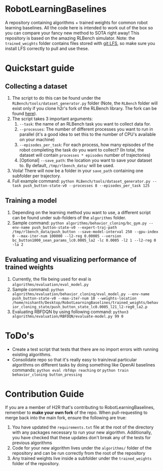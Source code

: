 # RobotLearningBaselines
A repository containing algorithms + trained weights for common robot learning baselines. All the code here is intended to work out of the box so you can compare your fancy new method to SOTA right away! This repository is based on the amazing RLBench simulator.
Note: the `trained_weights` folder contains files stored with [git LFS](https://git-lfs.github.com/), so make sure you install LFS correctly to pull and use these.

# Quickstart guide
## Collecting a dataset
1. The script to do this can be found under the `RLBench/tools/dataset_generator.py` folder (Note, the `RLBench` folder will exist only if you clone h2r's fork of the RLBench library. The fork can be found [here](https://github.com/h2r/RLBench)).
2. The script takes 3 important arguments:
    1. `--task`: the name of an RLBench task you want to collect data for.
    2. `--processes`: The number of different processes you want to run in parallel (it's a good idea to set this to the number of CPU's available on your machine)
    3. `--episodes_per_task`: For each process, how many episodes of the robot completing the task do you want to collect? (In total, the dataset will contain `processes * episodes` number of trajectories)
    4. [Optional] `--save_path`: the location you want to save your dataset to. By default, `/tmp/rlbench_data/` will be used.
3. Voila! There will now be a folder in your `save_path` containing one subfolder per trajectory.
4. Full example command: `python RLBench/tools/dataset_generator.py --task push_button-state-v0 --processes 8 --episodes_per_task 125`

## Training a model
1. Depending on the learning method you want to use, a different script can be found under sub-folders of the `algorithms` folder.
2. Sample command: `python algorithms/behavior_cloning/bc_gym.py --env-name push_button-state-v0 --expert-traj-path /tmp/rlbench_data/push_button --save-model-interval 250 --gpu-index 0 --max-iter-num 100000 --l2-reg 0.00005 --version bc_button1000_sean_params_lc0.0005_la2 -lc 0.0005 -l2 1 --l2-reg 0 -la 2`

## Evaluating and visualizing performance of trained weights
1. Currently, the file being used for eval is `algorithms/evaluation/eval_model.py`
2. Sample command: `python algorithms/evaluation/behavior_cloning/eval_model.py --env-name push_button-state-v0 --max-iter-num 10 --weights-location /home/nishanth/Desktop/RobotLearningBaselines/trained_weights/behavior_cloning_state/push_button_state_lc0.0005_l21_l2-reg0_la2.p `
3. Evaluating RBFDQN by using following command: `python3 algorithms/evaluation/RBFDQN/evaluate-model.py 99 0`

# ToDo's
- Create a test script that tests that there are no import errors with running existing algorithms.
- Consolidate repo so that it's really easy to train/eval particular algorithms on different tasks by doing something like OpenAI baselines commands: `python eval rbfdqn reaching` or `python train behavior_cloning button_pressing`

# Contribution Guide
If you are a member of H2R that's contributing to RobotLearningBaselines, remember to **make your own fork** of the repo. When pull-requesting to merge back into the main fork, ensure the following are true:
1. You have updated the `requirements.txt` file at the root of the directory with any packages necessary to run your new algorithm. Additionally, you have checked that these updates don't break any of the tests for previous algorithms
2. Code for your new algorithm lives under the `algorithms/` folder of the repository and can be run correctly from the root of the repository
3. Any trained weights live inside a subfolder under the `trained_weights` folder of the repository.
